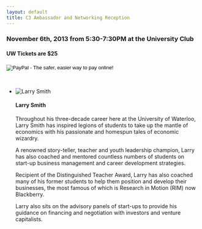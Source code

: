 ```yaml
---
layout: default
title: C3 Ambassador and Networking Reception
---
```

### November 6th, 2013 from 5:30-7:30PM at the University Club

#### UW Tickets are $25

<form action="https://www.paypal.com/cgi-bin/webscr" method="post" target="_top">
<input type="hidden" name="cmd" value="_s-xclick">
<input type="hidden" name="hosted_button_id" value="5VWAFB38XPQHU">
<input type="image" src="https://www.paypalobjects.com/en_US/i/btn/btn_buynowCC_LG.gif" border="0" name="submit" alt="PayPal - The safer, easier way to pay online!">
<img alt="" border="0" src="https://www.paypalobjects.com/en_US/i/scr/pixel.gif" width="1" height="1">
</form>

<br>

<ul class="media-list">
	<li class="media">
		<img class="media-object pull-left" src="http://c3inspire.com/wp-content/uploads/2013/10/larry_smith-150x150.jpg" alt="Larry Smith">
		<div class="media-body">
			<h4 class="media-heading">Larry Smith</h4>
			<p>Throughout his three-decade career here at the University of Waterloo, Larry Smith has inspired legions of students to take up the mantle of economics with his passionate and homespun tales of economic wizardry.</p>
			<p>A renowned story-teller, teacher and youth leadership champion, Larry has also coached and mentored countless numbers of students on start-up business management and career development strategies.</p>
			<p>Recipient of the Distinguished Teacher Award, Larry has also coached many of his former students to help them position and develop their businesses, the most famous of which is Research in Motion (RIM) now Blackberry.</p>
			<p>Larry also sits on the advisory panels of start-ups to provide his guidance on financing and negotiation with investors and venture capitalists.</p>
		</div>
	</li>
</ul>
